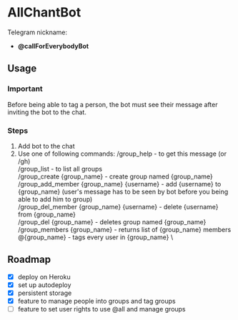 # AllChantBot
Telegram nickname: 
  - **@callForEverybodyBot**

## Usage
### Important
Before being able to tag a person, the bot must see their message after inviting the bot to the chat.
### Steps
1. Add bot to the chat
2. Use one of following commands:
    /group_help - to get this message (or /gh) \
    /group_list - to list all groups \
    /group_create {group_name} - create group named {group_name} \
    /group_add_member {group_name} {username} - add {username} to {group_name} (user's message has to be seen by bot before you being able to add him to group) \
    /group_del_member {group_name} {username} - delete {username} from {group_name} \
    /group_del {group_name} - deletes group named {group_name} \
    /group_members {group_name} - returns list of {group_name} members \
    @{group_name} - tags every user in {group_name} \

## Roadmap
- [x] deploy on Heroku
- [x] set up autodeploy
- [x] persistent storage
- [x] feature to manage people into groups and tag groups
- [ ] feature to set user rights to use @all and manage groups